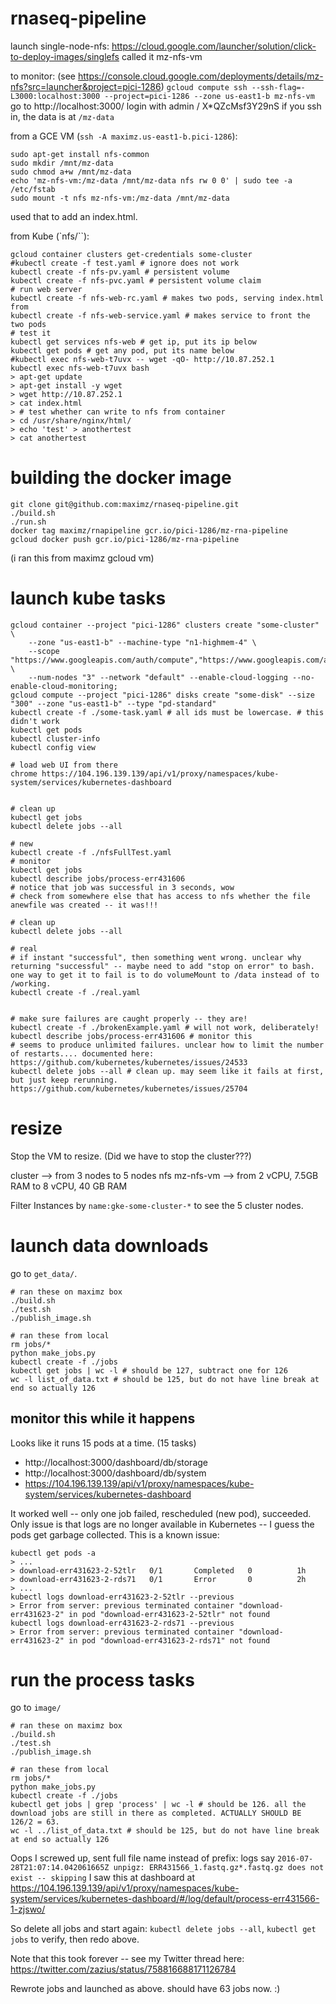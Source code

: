 # rnaseq-pipeline


launch single-node-nfs: https://cloud.google.com/launcher/solution/click-to-deploy-images/singlefs
called it mz-nfs-vm

to monitor: (see https://console.cloud.google.com/deployments/details/mz-nfs?src=launcher&project=pici-1286)
`gcloud compute ssh --ssh-flag=-L3000:localhost:3000 --project=pici-1286 --zone us-east1-b mz-nfs-vm`
go to http://localhost:3000/
login with admin / X*QZcMsf3Y29nS
if you ssh in, the data is at `/mz-data`

from a GCE VM (`ssh -A maximz.us-east1-b.pici-1286`):
```
sudo apt-get install nfs-common
sudo mkdir /mnt/mz-data
sudo chmod a+w /mnt/mz-data
echo 'mz-nfs-vm:/mz-data /mnt/mz-data nfs rw 0 0' | sudo tee -a /etc/fstab
sudo mount -t nfs mz-nfs-vm:/mz-data /mnt/mz-data
```

used that to add an index.html.

from Kube (`nfs/``):
```
gcloud container clusters get-credentials some-cluster
#kubectl create -f test.yaml # ignore does not work
kubectl create -f nfs-pv.yaml # persistent volume
kubectl create -f nfs-pvc.yaml # persistent volume claim
# run web server
kubectl create -f nfs-web-rc.yaml # makes two pods, serving index.html from 
kubectl create -f nfs-web-service.yaml # makes service to front the two pods
# test it
kubectl get services nfs-web # get ip, put its ip below
kubectl get pods # get any pod, put its name below
#kubectl exec nfs-web-t7uvx -- wget -qO- http://10.87.252.1
kubectl exec nfs-web-t7uvx bash
> apt-get update
> apt-get install -y wget
> wget http://10.87.252.1
> cat index.html
> # test whether can write to nfs from container
> cd /usr/share/nginx/html/
> echo 'test' > anothertest
> cat anothertest
```



# building the docker image

```
git clone git@github.com:maximz/rnaseq-pipeline.git
./build.sh
./run.sh
docker tag maximz/rnapipeline gcr.io/pici-1286/mz-rna-pipeline
gcloud docker push gcr.io/pici-1286/mz-rna-pipeline
```

(i ran this from maximz gcloud vm)


# launch kube tasks

```
gcloud container --project "pici-1286" clusters create "some-cluster" \
    --zone "us-east1-b" --machine-type "n1-highmem-4" \
    --scope "https://www.googleapis.com/auth/compute","https://www.googleapis.com/auth/devstorage.read_write","https://www.googleapis.com/auth/taskqueue","https://www.googleapis.com/auth/logging.write","https://www.googleapis.com/auth/servicecontrol","https://www.googleapis.com/auth/service.management" \
    --num-nodes "3" --network "default" --enable-cloud-logging --no-enable-cloud-monitoring;
gcloud compute --project "pici-1286" disks create "some-disk" --size "300" --zone "us-east1-b" --type "pd-standard"
kubectl create -f ./some-task.yaml # all ids must be lowercase. # this didn't work
kubectl get pods
kubectl cluster-info
kubectl config view

# load web UI from there
chrome https://104.196.139.139/api/v1/proxy/namespaces/kube-system/services/kubernetes-dashboard


# clean up
kubectl get jobs
kubectl delete jobs --all

# new
kubectl create -f ./nfsFullTest.yaml
# monitor
kubectl get jobs
kubectl describe jobs/process-err431606
# notice that job was successful in 3 seconds, wow
# check from somewhere else that has access to nfs whether the file anewfile was created -- it was!!!

# clean up
kubectl delete jobs --all

# real
# if instant "successful", then something went wrong. unclear why returning "successful" -- maybe need to add "stop on error" to bash. one way to get it to fail is to do volumeMount to /data instead of to /working.
kubectl create -f ./real.yaml


# make sure failures are caught properly -- they are!
kubectl create -f ./brokenExample.yaml # will not work, deliberately! 
kubectl describe jobs/process-err431606 # monitor this
# seems to produce unlimited failures. unclear how to limit the number of restarts.... documented here: https://github.com/kubernetes/kubernetes/issues/24533
kubectl delete jobs --all # clean up. may seem like it fails at first, but just keep rerunning. https://github.com/kubernetes/kubernetes/issues/25704
```


# resize

Stop the VM to resize. (Did we have to stop the cluster???)

cluster --> from 3 nodes to 5 nodes
nfs mz-nfs-vm --> from 2 vCPU, 7.5GB RAM to 8 vCPU, 40 GB RAM

Filter Instances by `name:gke-some-cluster-*` to see the 5 cluster nodes. 

# launch data downloads

go to `get_data/`.

```
# ran these on maximz box
./build.sh
./test.sh
./publish_image.sh

# ran these from local
rm jobs/*
python make_jobs.py
kubectl create -f ./jobs
kubectl get jobs | wc -l # should be 127, subtract one for 126
wc -l list_of_data.txt # should be 125, but do not have line break at end so actually 126
```

## monitor this while it happens

Looks like it runs 15 pods at a time. (15 tasks)

* http://localhost:3000/dashboard/db/storage
* http://localhost:3000/dashboard/db/system
* https://104.196.139.139/api/v1/proxy/namespaces/kube-system/services/kubernetes-dashboard

It worked well -- only one job failed, rescheduled (new pod), succeeded.
Only issue is that logs are no longer available in Kubernetes -- I guess the pods get garbage collected. This is a known issue:

```
kubectl get pods -a
> ...
> download-err431623-2-52tlr   0/1       Completed   0          1h
> download-err431623-2-rds71   0/1       Error       0          2h
> ...
kubectl logs download-err431623-2-52tlr --previous
> Error from server: previous terminated container "download-err431623-2" in pod "download-err431623-2-52tlr" not found
kubectl logs download-err431623-2-rds71 --previous
> Error from server: previous terminated container "download-err431623-2" in pod "download-err431623-2-rds71" not found

```

# run the process tasks

go to `image/`

```
# ran these on maximz box
./build.sh
./test.sh
./publish_image.sh

# ran these from local
rm jobs/*
python make_jobs.py
kubectl create -f ./jobs
kubectl get jobs | grep 'process' | wc -l # should be 126. all the download jobs are still in there as completed. ACTUALLY SHOULD BE 126/2 = 63.
wc -l ../list_of_data.txt # should be 125, but do not have line break at end so actually 126
```

Oops I screwed up, sent full file name instead of prefix:
logs say `2016-07-28T21:07:14.042061665Z unpigz: ERR431566_1.fastq.gz*.fastq.gz does not exist -- skipping`
I saw this at dashboard at https://104.196.139.139/api/v1/proxy/namespaces/kube-system/services/kubernetes-dashboard/#/log/default/process-err431566-1-zjswo/

So delete all jobs and start again: `kubectl delete jobs --all`, `kubectl get jobs` to verify, then redo above.

Note that this took forever -- see my Twitter thread here: https://twitter.com/zazius/status/758816688171126784

Rewrote jobs and launched as above. should have 63 jobs now. :)